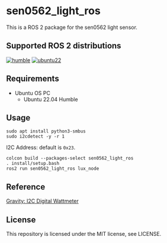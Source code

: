 # sen0562_light_ros

This is a ROS 2 package for the sen0562 light sensor.

## Supported ROS 2 distributions

[![humble][humble-badge]][humble]
[![ubuntu22][ubuntu22-badge]][ubuntu22]

## Requirements
- Ubuntu OS PC
  - Ubuntu 22.04 Humble

## Usage

```sh: Terminal
sudo apt install python3-smbus
sudo i2cdetect -y -r 1
```
I2C Address: default is `0x23`.

```sh: Terminal
colcon build --packages-select sen0562_light_ros
. install/setup.bash
ros2 run sen0562_light_ros lux_node
```

## Reference

[Gravity: I2C Digital Wattmeter](https://www.dfrobot.com/product-1827.html)


## License
This repository is licensed under the MIT license, see LICENSE.

[humble-badge]: https://img.shields.io/badge/-HUMBLE-orange?style=flat-square&logo=ros
[humble]: https://docs.ros.org/en/humble/index.html

[ubuntu22-badge]: https://img.shields.io/badge/-UBUNTU%2022%2E04-blue?style=flat-square&logo=ubuntu&logoColor=white
[ubuntu22]: https://releases.ubuntu.com/jammy/
